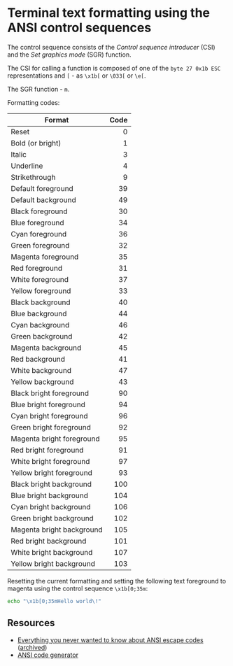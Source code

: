 # Terminal text formatting using the ANSI control sequences

The control sequence consists of the _Control sequence introducer_ (CSI) and the _Set graphics mode_ (SGR) function.

The CSI for calling a function is composed of one of the `byte 27 0x1b ESC` representations and `[` - as `\x1b[` or `\033[` or `\e[`.

The SGR function - `m`.

Formatting codes:

| Format                    | Code |
| ------------------------- | ---: |
| Reset                     |    0 |
| Bold (or bright)          |    1 |
| Italic                    |    3 |
| Underline                 |    4 |
| Strikethrough             |    9 |
| Default foreground        |   39 |
| Default background        |   49 |
| Black foreground          |   30 |
| Blue foreground           |   34 |
| Cyan foreground           |   36 |
| Green foreground          |   32 |
| Magenta foreground        |   35 |
| Red foreground            |   31 |
| White foreground          |   37 |
| Yellow foreground         |   33 |
| Black background          |   40 |
| Blue background           |   44 |
| Cyan background           |   46 |
| Green background          |   42 |
| Magenta background        |   45 |
| Red background            |   41 |
| White background          |   47 |
| Yellow background         |   43 |
| Black bright foreground   |   90 |
| Blue bright foreground    |   94 |
| Cyan bright foreground    |   96 |
| Green bright foreground   |   92 |
| Magenta bright foreground |   95 |
| Red bright foreground     |   91 |
| White bright foreground   |   97 |
| Yellow bright foreground  |   93 |
| Black bright background   |  100 |
| Blue bright background    |  104 |
| Cyan bright background    |  106 |
| Green bright background   |  102 |
| Magenta bright background |  105 |
| Red bright background     |  101 |
| White bright background   |  107 |
| Yellow bright background  |  103 |

Resetting the current formatting and setting the following text foreground to magenta using the control sequence `\x1b[0;35m`:

```sh
echo "\x1b[0;35mHello world\!"
```

## Resources

-   [Everything you never wanted to know about ANSI escape codes](https://notes.burke.libbey.me/ansi-escape-codes/)
    ([archived](https://archive.is/20210203094825/https://notes.burke.libbey.me/ansi-escape-codes/))
-   [ANSI code generator](https://ansi.gabebanks.net/)
